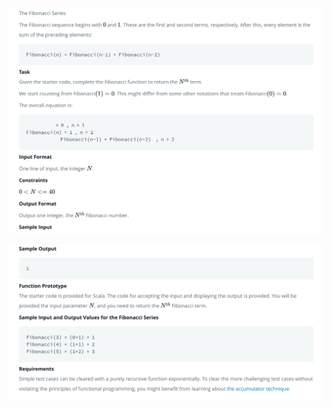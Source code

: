 

![The Fibonacci sequence begins with 0 and 1 . These are the first and second terms, respectively. After this, every element is the sum of the preceding elements:](img/img1.png)

![Sample input](img/img2.png)

